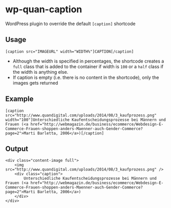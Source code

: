 # wp-quan-caption
WordPress plugin to override the default `[caption]` shortcode

## Usage

```
[caption src="IMAGEURL" width="WIDTH%"]CAPTION[/caption]
```

* Although the width is specified in percentages, the shortcode creates a `full` class that is added to the container if width is `100` or a `half` class if the width is anything else.
* If caption is empty (i.e. there is no content in the shortcode), only the images gets returned

## Example

```
[caption src="http://www.quandigital.com/uploads/2014/08/3_kaufprozess.png" width="100"]Unterschiedliche Kaufentscheidungsprozesse bei Männern und Frauen (<a href="http://webmagazin.de/business/ecommerce/Webdesign-E-Commerce-Frauen-shoppen-anders-Maenner-auch-Gender-Commerce?page=2">Marti Barletta, 2006</a>)[/caption]
```

## Output

```
<div class="content-image full">
    <img src="http://www.quandigital.com/uploads/2014/08/3_kaufprozess.png" />
    <div class="caption">
        Unterschiedliche Kaufentscheidungsprozesse bei Männern und Frauen (<a href="http://webmagazin.de/business/ecommerce/Webdesign-E-Commerce-Frauen-shoppen-anders-Maenner-auch-Gender-Commerce?page=2">Marti Barletta, 2006</a>)
    </div>
</div>
```